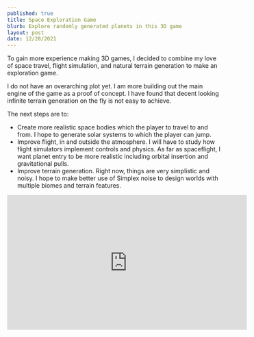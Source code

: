 ```yaml
---
published: true
title: Space Exploration Game
blurb: Explore randomly generated planets in this 3D game
layout: post
date: 12/28/2021
---
```


To gain more experience making 3D games, I decided to combine my love of space travel, flight simulation, and natural terrain generation to make an exploration game.

I do not have an overarching plot yet. I am more building out the main engine of the game as a proof of concept. I have found that decent looking infinite terrain generation on the fly is not easy to achieve.

The next steps are to:

- Create more realistic space bodies which the player to travel to and from. I hope to generate solar systems to which the player can jump.
- Improve flight, in and outside the atmosphere. I will have to study how flight simulators implement controls and physics. As far as spaceflight, I want planet entry to be more realistic including orbital insertion and gravitational pulls.
- Improve terrain generation. Right now, things are very simplistic and noisy. I hope to make better use of Simplex noise to design worlds with multiple biomes and terrain features.

<iframe width="560" height="315" src="https://www.youtube.com/embed/s_Nl-hhNj1A" title="YouTube video player" frameborder="0" allow="accelerometer; autoplay; clipboard-write; encrypted-media; gyroscope; picture-in-picture" allowfullscreen></iframe>
